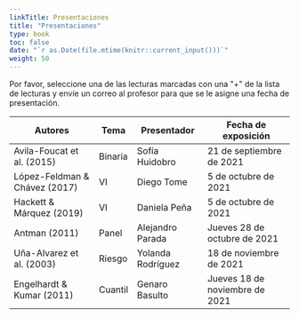 ```yaml
---
linkTitle: Presentaciones
title: "Presentaciones"
type: book
toc: false
date: "`r as.Date(file.mtime(knitr::current_input()))`"
weight: 50
---
```


Por favor, seleccione una de las lecturas marcadas con una "+" de la lista de lecturas y envíe un correo al profesor para que se le asigne una fecha de presentación.

| **Autores** | **Tema** | **Presentador** | **Fecha de exposición** |
| --- | --- | --- | --- |
| Avila-Foucat et al. (2015) | Binaria   | Sofía Huidobro | 21 de septiembre de 2021 |
| López-Feldman & Chávez (2017) | VI | Diego Tome | 5 de octubre de 2021 |
| Hackett & Márquez (2019) | VI | Daniela Peña | 5 de octubre de 2021 |
| Antman (2011) | Panel | Alejandro Parada | Jueves 28 de octubre de 2021 |
| Uña-Alvarez et al. (2003) | Riesgo | Yolanda Rodríguez | 18 de noviembre de 2021 |
| Engelhardt & Kumar (2011) | Cuantil | Genaro Basulto | Jueves 18 de noviembre de 2021 |